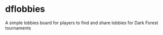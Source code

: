 # dflobbies

A simple lobbies board for players to find and share lobbies for Dark Forest tournaments
